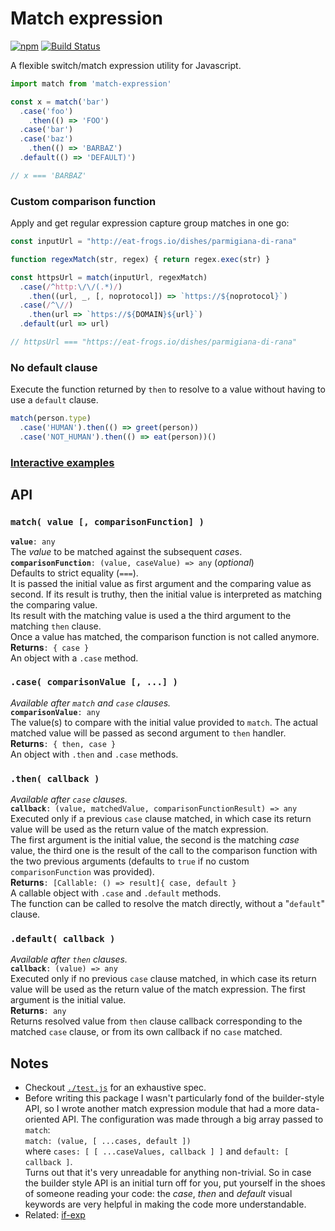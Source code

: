 # Match expression
[![npm](https://img.shields.io/npm/v/match-expression.svg)](https://www.npmjs.com/package/match-expression)
[![Build Status](https://travis-ci.org/lleaff/match-expression.svg?branch=master)](https://travis-ci.org/lleaff/match-expression)

A flexible switch/match expression utility for Javascript.

```javascript
import match from 'match-expression'

const x = match('bar')
  .case('foo')
    .then(() => 'FOO')
  .case('bar')
  .case('baz')
    .then(() => 'BARBAZ')
  .default(() => 'DEFAULT)')

// x === 'BARBAZ'
```

### Custom comparison function

Apply and get regular expression capture group matches in one go:

```javascript
const inputUrl = "http://eat-frogs.io/dishes/parmigiana-di-rana"

function regexMatch(str, regex) { return regex.exec(str) }

const httpsUrl = match(inputUrl, regexMatch)
  .case(/^http:\/\/(.*)/)
    .then((url, _, [, noprotocol]) => `https://${noprotocol}`)
  .case(/^\//)
    .then(url => `https://${DOMAIN}${url}`)
  .default(url => url)

// httpsUrl === "https://eat-frogs.io/dishes/parmigiana-di-rana"
```

### No default clause

Execute the function returned by `then` to resolve to a value without having to use a `default` clause.

```javascript
match(person.type)
  .case('HUMAN').then(() => greet(person))
  .case('NOT_HUMAN').then(() => eat(person))()
```

### [Interactive examples](https://npm.runkit.com/match-expression)

## API

### `match( value [, comparisonFunction] )`
**`value`**`: any`  
  The *value* to be matched against the subsequent *case*s.  
**`comparisonFunction`**`: (value, caseValue) => any` (*optional*)  
   Defaults to strict equality (`===`).  
   It is passed the initial value as first argument and the comparing value as second. If its result is truthy, then the initial value is interpreted as matching the comparing value.  
   Its result with the matching value is used a the third argument to the matching `then` clause.  
   Once a value has matched, the comparison function is not called anymore.  
**Returns**`: { case }`  
   An object with a `.case` method.

### `.case( comparisonValue [, ...] )`
_Available after `match` and `case` clauses._  
**`comparisonValue`**`: any`  
  The value(s) to compare with the initial value provided to `match`. The actual matched value will be passed as second argument to `then` handler.  
**Returns**`: { then, case }`  
   An object with `.then` and `.case` methods.  
  
### `.then( callback )`
_Available after `case` clauses._  
**`callback`**`: (value, matchedValue, comparisonFunctionResult) => any`  
  Executed only if a previous `case` clause matched, in which case its return value will be used as the return value of the match expression.  
  The first argument is the initial value, the second is the matching *case* value, the third one is the result of the call to the comparison function with the two previous arguments (defaults to `true` if no custom `comparisonFunction` was provided).  
**Returns**`: [Callable: () => result]{ case, default }`  
  A callable object with `.case` and `.default` methods.  
  The function can be called to resolve the match directly, without a "`default`" clause.
  
### `.default( callback )`
_Available after `then` clauses._  
**`callback`**`: (value) => any`  
  Executed only if no previous `case` clause matched, in which case its return value will be used as the return value of the match expression. 
  The first argument is the initial value.  
**Returns**`: any`  
  Returns resolved value from `then` clause callback corresponding to the matched `case` clause, or from its own callback if no `case` matched.
  
## Notes

* Checkout [`./test.js`](test.js) for an exhaustive spec.
* Before writing this package I wasn't particularly fond of the builder-style API, so I wrote another match expression module that had a more data-oriented API. The configuration was made through a big array passed to `match`:  
  `match: (value, [ ...cases, default ])`  
  where `cases: [ [ ...caseValues, callback ] ]` and `default: [ callback ]`.  
  Turns out that it's very unreadable for anything non-trivial. So in case the builder style API is an initial turn off for you, put yourself in the shoes of someone reading your code: the _case_, _then_ and _default_ visual keywords are very helpful in making the code more understandable.
* Related: [if-exp](https://www.npmjs.com/package/if-exp)
